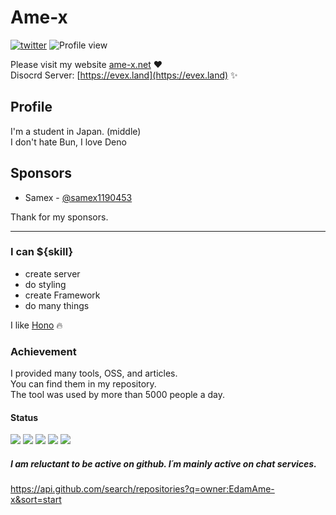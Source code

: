 <h1 align="left">Ame-x</h1>  

[![twitter](https://img.shields.io/twitter/follow/amex2189?style=social)](https://twitter.com/amex2189)
![Profile view](https://komarev.com/ghpvc/?username=EdamAme-x&color=lightgrey)

Please visit my website [ame-x.net](https://ame-x.net) ❤  
Disocrd Server: [https://evex.land](https://evex.land) ✨

## Profile
I'm a student in Japan. (middle)  
I don't hate Bun, I love Deno

## Sponsors
- Samex - [@samex1190453](https://twitter.com/samex1190453)

Thank for my sponsors.

---

### I can ${skill}
- create server
- do styling
- create Framework
- do many things

I like [Hono](https://github.com/honojs/hono) 🔥

### Achievement

I provided many tools, OSS, and articles.  
You can find them in my repository.  
The tool was used by more than 5000 people a day.  

#### Status

![](http://github-profile-summary-cards.vercel.app/api/cards/most-commit-language?username=EdamAme-x&theme=2077)
![](http://github-profile-summary-cards.vercel.app/api/cards/repos-per-language?username=EdamAme-x&theme=aura_dark)
![](http://github-profile-summary-cards.vercel.app/api/cards/productive-time?username=EdamAme-x&theme=aura_dark&utcOffset=8)
![](http://github-profile-summary-cards.vercel.app/api/cards/stats?username=EdamAme-x&theme=2077)
![](https://github-profile-trophy.vercel.app/?username=EdamAme-x&title=MultiLanguage,Organizations,Commits,Repositories,Stars,PullRequest,Followers,Issues)

##### I am reluctant to be active on github. I´m mainly active on chat services.
https://api.github.com/search/repositories?q=owner:EdamAme-x&sort=start

<!--work experience-->
